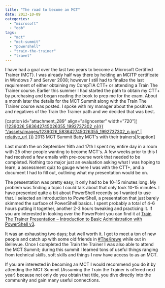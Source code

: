 ```yaml
---
title: "The road to become an MCT"
date: 2013-10-09
categories: 
  - "microsoft"
  - "oob"
tags: 
  - "mct"
  - "mct-summit"
  - "powershell"
  - "train-the-trainer"
  - "travel"
---
```


I have had a goal over the last two years to become a Microsoft Certified Trainer (MCT). I was already half way there by holding an MCITP certificate in Windows 7 and Server 2008; however I still had to finalize the last requirement of either obtaining my CompTIA CTT+ or attending a Train The Trainer course. Earlier this summer I had started the path to obtain my CTT+ by purchasing and began reading the book to prep me for the exam. About a month later the details for the MCT Summit along with the Train The Trainer course was posted. I spoke with my manager about the positives and negatives of the Train the Trainer path and we decided that was best.

\[caption id="attachment\_289" align="aligncenter" width="720"\][![1239026_583642745026355_1992737302_n]({{ "/assets/images/1239026_583642745026355_1992737302_n.jpg" | relative_url }})](http://mattblogsit.com/wp-content/uploads/2013/10/1239026_583642745026355_1992737302_n.jpg) 2013 MCT Summit Baby MCT's with their trainers\[/caption\]

Last month the on September 16th and 17th I spent my entire day in a room with 25 other people wanting to become MCT's. A few weeks prior to this I had received a few emails with pre-course work that needed to be completed. Nothing too major just an evaluation asking what I was hoping to learn, a assessment quiz to gauge where I was with the CTT+, and a document I had to fill out, outlining what my presentation would be on.

<!--more-->

The presentation was pretty easy, it only had to be 10-15 minutes long. My problem was finding a topic I could talk about that only took 10-15 minutes. I have presented quite a bit about PowerShell recently so I wanted to use that. I selected an introduction to PowerShell, a presentation that just barely skimmed the surface of PowerShell basics. I spent probably a total of 4-6 hours putting it together, another 2-3 hours tweaking and practicing it. If you are interested in looking over the PowerPoint you can find it at [Train The Trainer Presentation – Introduction to Basic Administration with PowerShell v3](http://mattblogsit.com/windows/train-the-trainer-presentation-introduction-to-basic-administration-with-powershell-v3).

It was an exhausting two days; but well worth it. I got to meet a ton of new people and catch up with some old friends in [#TheKrewe](http://www.iamkrewe.org/) while out in Bellevue. Once I completed the Train the Trainer I was also able to attend the MCT Summit; during this summit I learned tons of useful things ranging from technical skills, soft skills and things I now have access to as an MCT.

If you are interested in becoming an MCT I would recommend you do it by attending the MCT Summit (Assuming the Train the Trainer is offered next year) because not only do you obtain that title, you dive directly into the community and gain many useful connections.
